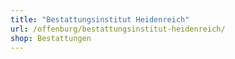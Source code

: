 ```yaml
---
title: "Bestattungsinstitut Heidenreich"
url: /offenburg/bestattungsinstitut-heidenreich/
shop: Bestattungen
---
```

